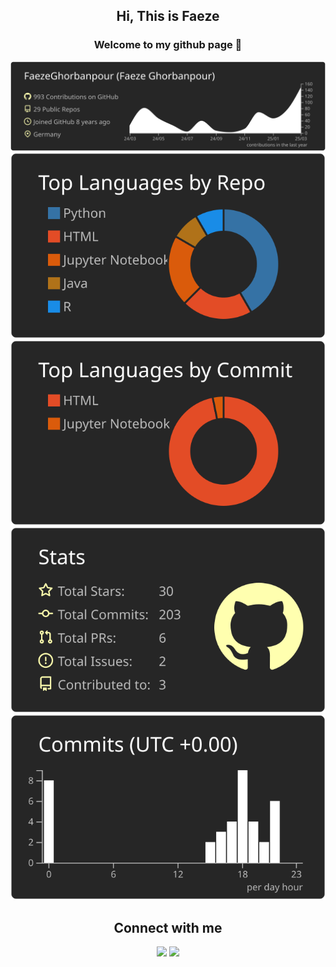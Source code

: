<h2 align="center"> Hi, This is Faeze <br/></h2> 
<h3 align="center">Welcome to my github page 👋</h3>

<div align="center">

[![](https://raw.githubusercontent.com/FaezeGhorbanpour/FaezeGhorbanpour/master/profile-summary-card-output/apprentice/0-profile-details.svg)](https://github.com/vn7n24fzkq/github-profile-summary-cards)
[![](https://raw.githubusercontent.com/FaezeGhorbanpour/FaezeGhorbanpour/master/profile-summary-card-output/apprentice/1-repos-per-language.svg)](https://github.com/vn7n24fzkq/github-profile-summary-cards) 
[![](https://raw.githubusercontent.com/FaezeGhorbanpour/FaezeGhorbanpour/master/profile-summary-card-output/apprentice/2-most-commit-language.svg)](https://github.com/vn7n24fzkq/github-profile-summary-cards)
[![](https://raw.githubusercontent.com/FaezeGhorbanpour/FaezeGhorbanpour/master/profile-summary-card-output/apprentice/3-stats.svg)](https://github.com/vn7n24fzkq/github-profile-summary-cards) 
[![](https://raw.githubusercontent.com/FaezeGhorbanpour/FaezeGhorbanpour/master/profile-summary-card-output/apprentice/4-productive-time.svg)](https://github.com/vn7n24fzkq/github-profile-summary-cards)

</div>

<h2 align='center'>Connect with me</h2>
<div align="center">

[<img src="https://img.shields.io/badge/linkedin-%230077B5.svg?&style=for-the-badge&logo=linkedin&logoColor=white" />](https://www.linkedin.com/in/faeze-ghorbanpour/) [<img src = "https://img.shields.io/badge/twitter-%2320A1F1.svg?&style=for-the-badge&logo=twitter&logoColor=white">](https://twitter.com/FaezeGhorbanpor) 

</div>
